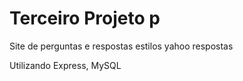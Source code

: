 # Terceiro Projeto p

Site de perguntas e respostas estilos yahoo respostas

Utilizando Express, MySQL 
